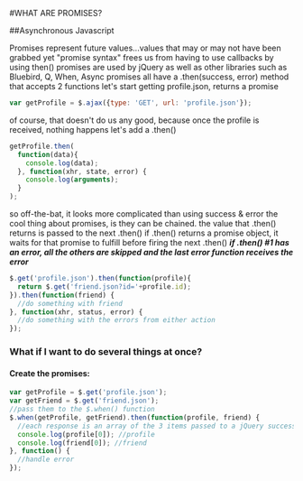 #WHAT ARE PROMISES?

##Asynchronous Javascript

Promises represent future values...values that may or may not have been grabbed yet
"promise syntax" frees us from having to use callbacks by using then()
promises are used by jQuery as well as other libraries such as Bluebird, Q, When, Async
promises all have a .then(success, error) method that accepts 2 functions
let's start getting profile.json, returns a promise

```javascript
var getProfile = $.ajax({type: 'GET', url: 'profile.json'});
```

of course, that doesn't do us any good, because once the profile is received, nothing happens
let's add a .then()

```javascript
getProfile.then(
  function(data){
    console.log(data);
  }, function(xhr, state, error) {
    console.log(arguments);
  }
);
```

so off-the-bat, it looks more complicated than using success & error
the cool thing about promises, is they can be chained.
the value that .then() returns is passed to the next .then()
if .then() returns a promise object, it waits for that promise to fulfill
before firing the next .then()
***if .then() #1 has an error, all the others are skipped and the last error function receives the error***

```javascript
$.get('profile.json').then(function(profile){
  return $.get('friend.json?id='+profile.id);
}).then(function(friend) {
  //do something with friend
}, function(xhr, status, error) {
  //do something with the errors from either action
});
```
### What if I want to do several things at once?
#### Create the promises:

```javascript
var getProfile = $.get('profile.json');
var getFriend = $.get('friend.json');
//pass them to the $.when() function
$.when(getProfile, getFriend).then(function(profile, friend) {
  //each response is an array of the 3 items passed to a jQuery success: [data, status, xhr]
  console.log(profile[0]); //profile
  console.log(friend[0]); //friend
}, function() {
  //handle error
});
